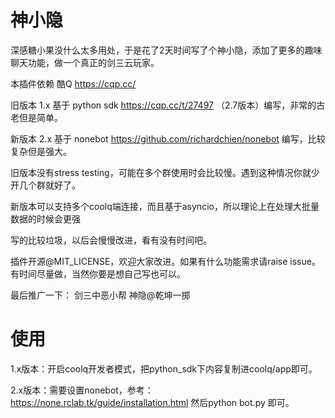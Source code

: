 # 神小隐
深感糖小果没什么太多用处，于是花了2天时间写了个神小隐，添加了更多的趣味聊天功能，做一个真正的剑三云玩家。

本插件依赖 酷Q https://cqp.cc/ 

旧版本 1.x 基于 python sdk https://cqp.cc/t/27497 （2.7版本）编写，非常的古老但是简单。

新版本 2.x 基于 nonebot https://github.com/richardchien/nonebot 编写，比较复杂但是强大。

旧版本没有stress testing，可能在多个群使用时会比较慢。遇到这种情况你就少开几个群就好了。

新版本可以支持多个coolq端连接，而且基于asyncio，所以理论上在处理大批量数据的时候会更强

写的比较垃圾，以后会慢慢改进，看有没有时间吧。

插件开源@MIT_LICENSE，欢迎大家改进。如果有什么功能需求请raise issue。有时间尽量做，当然你要是想自己写也可以。

最后推广一下：
剑三中恶小帮 神隐@乾坤一掷

# 使用
1.x版本：开启coolq开发者模式，把python_sdk下内容复制进coolq/app即可。

2.x版本：需要设置nonebot，参考：https://none.rclab.tk/guide/installation.html 然后python bot.py 即可。
